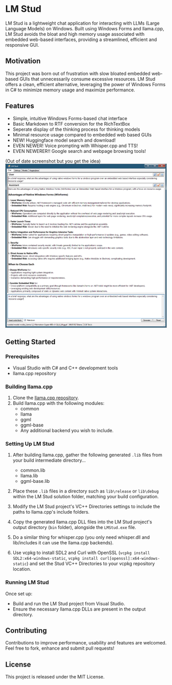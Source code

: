 # LM Stud

LM Stud is a lightweight chat application for interacting with LLMs (Large Language Models) on Windows. Built using Windows Forms and llama.cpp, LM Stud avoids the bloat and high memory usage associated with embedded web-based interfaces, providing a streamlined, efficient and responsive GUI.

## Motivation

This project was born out of frustration with slow bloated embedded web-based GUIs that unnecessarily consume excessive resources. LM Stud offers a clean, efficient alternative, leveraging the power of Windows Forms in C# to minimize memory usage and maximize performance.

## Features

- Simple, intuitive Windows Forms-based chat interface
- Basic Markdown to RTF conversion for the RichTextBox
- Seperate display of the thinking process for thinking models
- Minimal resource usage compared to embedded web based GUIs
- NEW! Huggingface model search and download!
- EVEN NEWER! Voice prompting with Whisper.cpp and TTS!
- EVEN NEWERER!! Google search and webpage browsing tools!

(Out of date screenshot but you get the idea)
![LM Stud Chat Interface](./screenshots/LMStud_Chat.png)

## Getting Started

### Prerequisites

- Visual Studio with C# and C++ development tools
- llama.cpp repository

### Building llama.cpp

1. Clone the [llama.cpp repository](https://github.com/ggerganov/llama.cpp).
2. Build llama.cpp with the following modules:
   - common
   - llama
   - ggml
   - ggml-base
   - Any additional backend you wish to include.

### Setting Up LM Stud

1. After building llama.cpp, gather the following generated `.lib` files from your build intermediate directory...
   - common.lib
   - llama.lib
   - ggml-base.lib

2. Place these `.lib` files in a directory such as `lib\release` or `lib\debug` within the LM Stud solution folder, matching your build configuration.
3. Modify the LM Stud project's VC++ Directories settings to include the paths to llama.cpp's include folders.
4. Copy the generated llama.cpp DLL files into the LM Stud project's output directory (`bin` folder), alongside the `LMStud.exe` file.
5. Do a similar thing for whisper.cpp (you only need whisper.dll and lib/includes it can use the llama.cpp backends).
6. Use vcpkg to install SDL2 and Curl with OpenSSL (`vcpkg install SDL2:x64-windows-static`, `vcpkg install curl[openssl]:x64-windows-static`) and set the Stud VC++ Directories to your vcpkg repository location.

### Running LM Stud

Once set up:

- Build and run the LM Stud project from Visual Studio.
- Ensure the necessary llama.cpp DLLs are present in the output directory.

## Contributing

Contributions to improve performance, usability and features are welcomed. Feel free to fork, enhance and submit pull requests!

## License

This project is released under the MIT License.
